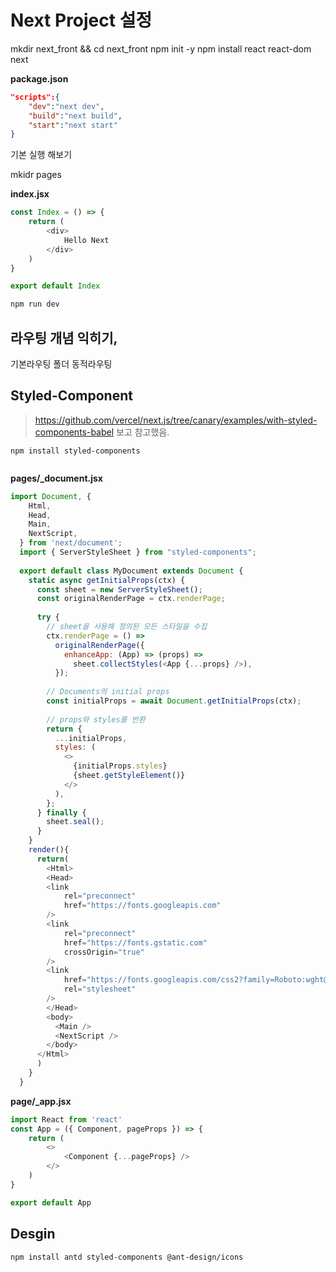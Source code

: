 # Next Project 설정

mkdir next_front && cd next_front
npm init -y
npm install react react-dom next

**package.json**
```json
"scripts":{
    "dev":"next dev",
    "build":"next build",
    "start":"next start"
}
```

기본 실행 해보기

mkidr pages 

**index.jsx** 
```javascript
const Index = () => {
    return (
        <div>
            Hello Next
        </div>
    )
}

export default Index
```

```sh
npm run dev
```

## 라우팅 개념 익히기,
기본라우팅 
폴더
동적라우팅


## Styled-Component
> https://github.com/vercel/next.js/tree/canary/examples/with-styled-components-babel
보고 참고했음.

```
npm install styled-components
```

```
```

**pages/_document.jsx**
```javascript
import Document, {
    Html,
    Head,
    Main,
    NextScript,
  } from 'next/document';
  import { ServerStyleSheet } from "styled-components";
  
  export default class MyDocument extends Document {
    static async getInitialProps(ctx) {
      const sheet = new ServerStyleSheet();
      const originalRenderPage = ctx.renderPage;
  
      try {
        // sheet을 사용해 정의된 모든 스타일을 수집
        ctx.renderPage = () =>
          originalRenderPage({
            enhanceApp: (App) => (props) =>
              sheet.collectStyles(<App {...props} />),
          });
  
        // Documents의 initial props
        const initialProps = await Document.getInitialProps(ctx);
  
        // props와 styles를 반환
        return {
          ...initialProps,
          styles: (
            <>
              {initialProps.styles}
              {sheet.getStyleElement()}
            </>
          ),
        };
      } finally {
        sheet.seal();
      }
    }
    render(){
      return(
        <Html>
        <Head>
        <link 
            rel="preconnect"
            href="https://fonts.googleapis.com" 
        />
        <link 
            rel="preconnect" 
            href="https://fonts.gstatic.com" 
            crossOrigin="true"
        />
        <link 
            href="https://fonts.googleapis.com/css2?family=Roboto:wght@100&display=swap" 
            rel="stylesheet" 
        />
        </Head>
        <body>
          <Main />
          <NextScript />
        </body>
      </Html>
      )
    }
  }
```

**page/_app.jsx**
```javascript
import React from 'react'
const App = ({ Component, pageProps }) => {
    return (
        <>
            <Component {...pageProps} /> 
        </>
    )
}

export default App
```


## Desgin

```
npm install antd styled-components @ant-design/icons
```
